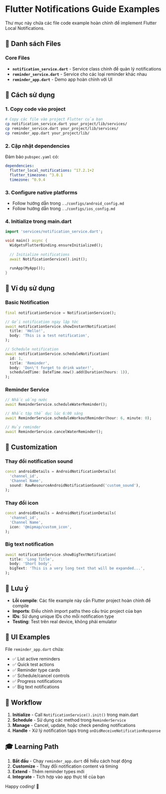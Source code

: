 # Flutter Notifications Guide Examples

Thư mục này chứa các file code example hoàn chỉnh để implement Flutter Local Notifications.

## 📁 Danh sách Files

### Core Files
- **`notification_service.dart`** - Service class chính để quản lý notifications
- **`reminder_service.dart`** - Service cho các loại reminder khác nhau
- **`reminder_app.dart`** - Demo app hoàn chỉnh với UI

## 🚀 Cách sử dụng

### 1. Copy code vào project
```bash
# Copy các file vào project Flutter của bạn
cp notification_service.dart your_project/lib/services/
cp reminder_service.dart your_project/lib/services/
cp reminder_app.dart your_project/lib/
```

### 2. Cập nhật dependencies
Đảm bảo `pubspec.yaml` có:
```yaml
dependencies:
  flutter_local_notifications: ^17.2.1+2
  flutter_timezone: ^3.0.1
  timezone: ^0.9.4
```

### 3. Configure native platforms
- Follow hướng dẫn trong `../configs/android_config.md`
- Follow hướng dẫn trong `../configs/ios_config.md`

### 4. Initialize trong main.dart
```dart
import 'services/notification_service.dart';

void main() async {
  WidgetsFlutterBinding.ensureInitialized();
  
  // Initialize notifications
  await NotificationService().init();
  
  runApp(MyApp());
}
```

## 🎯 Ví dụ sử dụng

### Basic Notification
```dart
final notificationService = NotificationService();

// Gửi notification ngay lập tức
await notificationService.showInstantNotification(
  title: 'Hello!',
  body: 'This is a test notification',
);

// Schedule notification
await notificationService.scheduleNotification(
  id: 1,
  title: 'Reminder',
  body: 'Don\'t forget to drink water!',
  scheduledTime: DateTime.now().add(Duration(hours: 1)),
);
```

### Reminder Service
```dart
// Nhắc uống nước
await ReminderService.scheduleWaterReminder();

// Nhắc tập thể dục lúc 6:00 sáng
await ReminderService.scheduleWorkoutReminder(hour: 6, minute: 0);

// Hủy reminder
await ReminderService.cancelWaterReminder();
```

## 🔧 Customization

### Thay đổi notification sound
```dart
const androidDetails = AndroidNotificationDetails(
  'channel_id',
  'Channel Name',
  sound: RawResourceAndroidNotificationSound('custom_sound'),
);
```

### Thay đổi icon
```dart
const androidDetails = AndroidNotificationDetails(
  'channel_id',
  'Channel Name',
  icon: '@mipmap/custom_icon',
);
```

### Big text notification
```dart
await notificationService.showBigTextNotification(
  title: 'Long Title',
  body: 'Short body',
  bigText: 'This is a very long text that will be expanded...',
);
```

## 📝 Lưu ý

- **Lỗi compile**: Các file example này cần Flutter project hoàn chỉnh để compile
- **Imports**: Điều chỉnh import paths theo cấu trúc project của bạn
- **IDs**: Sử dụng unique IDs cho mỗi notification type
- **Testing**: Test trên real device, không phải emulator

## 🎨 UI Examples

File `reminder_app.dart` chứa:
- ✅ List active reminders
- ✅ Quick test actions
- ✅ Reminder type cards
- ✅ Schedule/cancel controls
- ✅ Progress notifications
- ✅ Big text notifications

## 🔄 Workflow

1. **Initialize** - Call `NotificationService().init()` trong main.dart
2. **Schedule** - Sử dụng các method trong `ReminderService`
3. **Manage** - Cancel, update, hoặc check pending notifications
4. **Handle** - Xử lý notification taps trong `onDidReceiveNotificationResponse`

## 🎓 Learning Path

1. **Bắt đầu** - Chạy `reminder_app.dart` để hiểu cách hoạt động
2. **Customize** - Thay đổi notification content và timing
3. **Extend** - Thêm reminder types mới
4. **Integrate** - Tích hợp vào app thực tế của bạn

Happy coding! 🚀
